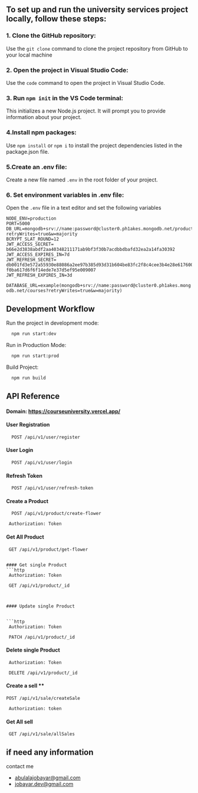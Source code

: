 
## To set up and run the university services project locally, follow these steps:
  ### 1. Clone the GitHub repository:
  Use the `git clone` command to clone the project repository from GitHub to your local machine

### 2. Open the project in Visual Studio Code:
Use the `code` command to open the project in Visual Studio Code.

### 3. Run `npm init` in the VS Code terminal:
This initializes a new Node.js project. It will prompt you to provide information about your project.
### 4.Install npm packages: 
Use `npm install` or `npm i` to install the project dependencies listed in the package.json file.
### 5.Create an .env file:
Create a new file named `.env` in the root folder of your project.
### 6. Set environment variables in .env file:
Open the `.env` file in a text editor and set the following variables

```http
NODE_ENV=production
PORT=5000
DB_URL=mongodb+srv://name:password@cluster0.ph1akes.mongodb.net/product?retryWrites=true&w=majority
BCRYPT_SLAT_ROUND=12
JWT_ACCESS_SECRET= b66e2d3838abdf2aa40348211171ab9bf3f30b7acdbbdbafd32ea2a14fa30392
JWT_ACCESS_EXPIRES_IN=7d
JWT_REFRESH_SECRET= db001fd3e572a55930e88086a2ee97b385d93d31b604be83fc2f8c4cee3b4e28e617600524f1423300873d72e91833
f0ba617d6f6f14ede7e37d5ef95e009007
JWT_REFRESH_EXPIRES_IN=3d

```
`DATABASE_URL=example(mongodb+srv://name:password@cluster0.ph1akes.mongodb.net/courses?retryWrites=true&w=majority)`
## Development Workflow

Run the project in development mode:

```bash
  npm run start:dev
```
Run in Production Mode:
```bash
  npm run start:prod
```
Build Project:
```bash
  npm run build
```



## API Reference

#### Domain: https://courseuniversity.vercel.app/

#### User Registration

```http
  POST /api/v1/user/register
```

####  User Login

```http
  POST /api/v1/user/login
```

#### Refresh Token

```http
  POST /api/v1/user/refresh-token

```



#### Create a Product 

```http
  POST /api/v1/product/create-flower

```
```http
 Authorization: Token
```


#### Get All Product 

```http
 GET /api/v1/product/get-flower


#### Get single Product 
```http
 Authorization: Token
``` 
```http
 GET /api/v1/product/_id



#### Update single Product 


```http
 Authorization: Token
``` 
```http
 PATCH /api/v1/product/_id
```

#### Delete single Product 


```http
 Authorization: Token
``` 
```http
 DELETE /api/v1/product/_id
```


#### Create a sell **

```http
POST /api/v1/sale/createSale
```
```http
 Authorization: token
```


#### Get All sell

```http
 GET /api/v1/sale/allSales
```

## if need any information
contact me

- abulalajobayar@gmail.com
- jobayar.dev@gmail.com
